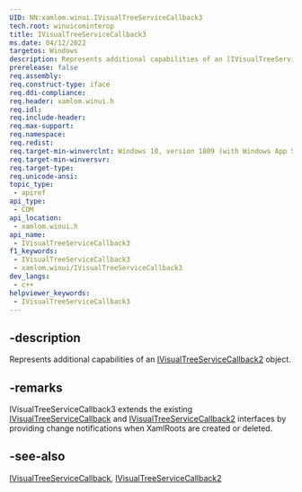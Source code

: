 ```yaml
---
UID: NN:xamlom.winui.IVisualTreeServiceCallback3
tech.root: winuicominterop
title: IVisualTreeServiceCallback3
ms.date: 04/12/2022
targetos: Windows
description: Represents additional capabilities of an [IVisualTreeServiceCallback2](/windows/win32/api/xamlom/nn-xamlom-ivisualtreeservicecallback2) object.
prerelease: false
req.assembly: 
req.construct-type: iface
req.ddi-compliance: 
req.header: xamlom.winui.h
req.idl: 
req.include-header: 
req.max-support: 
req.namespace: 
req.redist: 
req.target-min-winverclnt: Windows 10, version 1809 (with Windows App SDK 1.0 or later)
req.target-min-winversvr: 
req.target-type: 
req.unicode-ansi: 
topic_type:
 - apiref
api_type:
 - COM
api_location:
 - xamlom.winui.h
api_name:
 - IVisualTreeServiceCallback3
f1_keywords:
 - IVisualTreeServiceCallback3
 - xamlom.winui/IVisualTreeServiceCallback3
dev_langs:
 - c++
helpviewer_keywords:
 - IVisualTreeServiceCallback3
---
```


## -description

Represents additional capabilities of an [IVisualTreeServiceCallback2](/windows/win32/api/xamlom/nn-xamlom-ivisualtreeservicecallback2) object.

## -remarks

IVisualTreeServiceCallback3 extends the existing [IVisualTreeServiceCallback](/windows/win32/api/xamlom/nn-xamlom-ivisualtreeservicecallback) and [IVisualTreeServiceCallback2](/windows/win32/api/xamlom/nn-xamlom-ivisualtreeservicecallback2) interfaces by providing change notifications when XamlRoots are created or deleted.

## -see-also

[IVisualTreeServiceCallback](/windows/win32/api/xamlom/nn-xamlom-ivisualtreeservicecallback), [IVisualTreeServiceCallback2](/windows/win32/api/xamlom/nn-xamlom-ivisualtreeservicecallback2)
